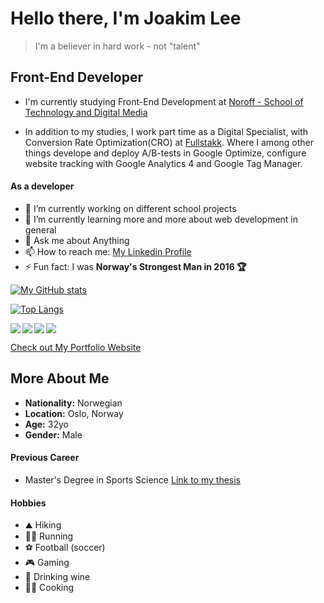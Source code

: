 # Hello there, I'm Joakim Lee

> I'm a believer in hard work - not "talent"

## Front-End Developer

- I'm currently studying Front-End Development at [Noroff - School of Technology and Digital Media](https://www.noroff.no/)

- In addition to my studies, I work part time as a Digital Specialist, with Conversion Rate Optimization(CRO) at [Fullstakk](https://www.fullstakk.no/). Where I among other things develope and deploy A/B-tests in Google Optimize, configure website tracking with Google Analytics 4 and Google Tag Manager.

#### As a developer

- 🔭 I’m currently working on different school projects
- 🌱 I’m currently learning more and more about web development in general
- 💬 Ask me about Anything
- 📫 How to reach me: [My Linkedin Profile](https://www.linkedin.com/in/joakim-lee-sletten-14381621a/)
- ⚡ Fun fact: I was **Norway's Strongest Man in 2016 🏆**

[![My GitHub stats](https://github-readme-stats.vercel.app/api?username=joakimlees)](https://github.com/joakimlees/github-readme-stats)

[![Top Langs](https://github-readme-stats.vercel.app/api/top-langs/?username=joakimlees&layout=compact)](https://github.com/joakimlees/github-readme-stats)

<img align="left" src="https://img.shields.io/badge/html5-%23E34F26.svg?style=for-the-badge&logo=html5&logoColor=white" />

<img align="left" src="https://img.shields.io/badge/css3-%231572B6.svg?style=for-the-badge&logo=css3&logoColor=white" />

<img align="left" src="https://img.shields.io/badge/javascript-%23323330.svg?style=for-the-badge&logo=javascript&logoColor=%23F7DF1E" />

<img src="https://img.shields.io/badge/Adobe%20XD-470137?style=for-the-badge&logo=Adobe%20XD&logoColor=#FF61F6" />

[Check out My Portfolio Website](https://stellar-platypus-59ad66.netlify.app)

## More About Me

- **Nationality:** Norwegian
- **Location:** Oslo, Norway
- **Age:** 32yo
- **Gender:** Male

#### Previous Career

- Master's Degree in Sports Science [Link to my thesis](https://ntnuopen.ntnu.no/ntnu-xmlui/handle/11250/2784461)

#### Hobbies

- ⛰️ Hiking
- 🏃‍♂️ Running
- ⚽ Football (soccer)
- 🎮 Gaming
- 🍷 Drinking wine
- 👨‍🍳 Cooking
